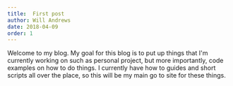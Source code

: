 ```yaml
---
title:  First post
author: Will Andrews
date: 2018-04-09
order: 1
---
```


Welcome to my blog. My goal for this blog is to put up things that I'm currently working on such as personal project, but more importantly, code examples on how to do things. I currently have how to guides and short scripts all over the place, so this will be my main go to site for these things.

